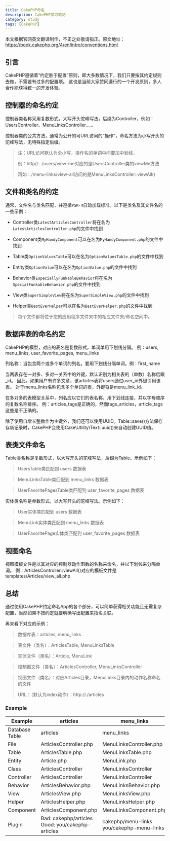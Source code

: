 ```yaml
---
title: CakePHP命名
description: CakePHP学习笔记
category: study
tags: [CakePHP]
---
```


本文根据官网英文翻译制作，不正之处敬请指正。原文地址：<https://book.cakephp.org/4/en/intro/conventions.html>

## 引言

CakePHP遵循着“约定胜于配置”原则，即大多数情况下，我们只要按其约定规则去做，不需要有过多的配置项。
这也是当前大家赞同遵行的一个开发原则，多人合作能获得统一的开发体验。

## 控制器的命名约定

控制器类名称采用复数形式，大写开头驼峰写法，后缀为Controller，例如：UsersController、MenuLinksController……

控制器类的公共方法，通常为公开的可URL访问的“操作”，命名方法为小写开头的驼峰写法，无特殊指定后缀。

> 注：URL访问默认为全小写，操作名的单词中间要加中划线，
> 
> 例：http//.../users/view-me对应的是UsersController类的viewMe方法
> 
> 再如：/menu-links/view-all访问的是MenuLinksController::viewAll()

## 文件和类名的约定

通常，文件名与类名匹配，并遵循`PSR-4`自动加载标准。以下是类名及其文件名的一些示例：

- Controller类`LatestArticlesController`将在名为`LatestArticlesController.php`的文件中找到

- Component类`MyHandyComponent`可以在名为`MyHandyComponent.php`的文件中找到

- Table类`OptionValuesTable`可以在名为`OptionValuesTable.php`的文件中找到

- Entity类`OptionValue`可以在名为`OptionValue.php`的文件中找到

- Behavior类`EspeciallyFunkableBehavior`将在名为`SpecialFunkableBehavior.php`的文件中找到

- View类`SuperSimpleView`将在名为`SuperSimpleView.php`的文件中找到

- Helper类`BestEverHelper`可以在名为`BestEverHelper.php`的文件中找到

> 每个文件都将位于您的应用程序文件夹中的相应文件夹/命名空间中。

## 数据库表的命名约定

CakePHP的模型，对应的表名是复数形式，单词单用下划线分隔。
例：users, menu_links, user_favorite_pages, menu_links

列名称：当包含两个或多个单词的列名，要用下划线分隔单词。例：first_name

当两表存在一对多、多对一关系中的外键，默认识别为相关表的（单数）名称后跟_id。
因此，如果用户有许多文章，该articles表将users通过user_id外键引用该表。
对于menu_links名称包含多个单词的表，外键将是menu_link_id。

在多对多的表模型关系中，列名应以它们的表名称，用下划线连接，并以字母顺序的复数名称排序。
例：articles_tags是正确的，然而tags_articles，article_tags这些是不正确的。

除了使用自增长整数作为主键外，我们还可以使用UUID。Table::save()方法保存存新记录时，CakePHP会使用Cake\Utility\Text::uuid()来自动创建UUID值。

## 表类文件命名

Table类名称是复数形式，以大写开头的驼峰写法，后缀为Table。示例如下：

> UsersTable类匹配到 users 数据表

> MenuLinksTable类匹配到 menu_links 数据表

> UserFavoritePagesTable类匹配到 user_favorite_pages 数据表

实体类名称是单数形式，以大写开头的驼峰写法。示例如下：

> User实体类匹配到 users 数据表

> MenuLink实体类匹配到 menu_links 数据表

> UserFavoritePage实体类匹配到 user_favorite_pages 数据表

## 视图命名

视图模板文件是以其对应的控制器动作函数的名称来命名，并以下划线来分隔单词。
例：ArticlesController::viewAll()对应的模板文件是 templates/Articles/view_all.php

## 总结

通过使用CakePHP约定命名App的各个部分，可以简单获得相关功能且无需复杂配置，当然如果不按约定就要明确写出配置来指名关联。

再来看下对应的示例：

> 数据库表：articles, menu_links

> 表文件（类名）：ArticlesTable, MenuLinksTable

> 实体文件（类名）：Article, MenuLink

> 控制器文件（类名）：ArticlesController, MenuLinksController

> 视图文件（类名）：对应Articles目录，MenuLinks目录内的动作名称命名的文件
> 
> URL：（默认为index动作）：http://./articles

### Example

| 	Example	 | 	articles	 | 	menu_links	 |
| 	-------	 | 	-------	 | 	-------	 |
| 	Database Table	 | 	articles	 | 	menu_links	 |
| 	File	 | 	ArticlesController.php	 | 	MenuLinksController.php	 |
| 	Table	 | 	ArticlesTable.php	 | 	MenuLinksTable.php	 |
| 	Entity	 | 	Article.php	 | 	MenuLink.php	 |
| 	Class	 | 	ArticlesController	 | 	MenuLinksController	 |
| 	Controller	 | 	ArticlesController	 | 	MenuLinksController	 |
| 	Behavior	 | 	ArticlesBehavior.php	 | 	MenuLinksBehavior.php	 |
| 	View	 | 	ArticlesView.php	 | 	MenuLinksView.php	 |
| 	Helper	 | 	ArticlesHelper.php	 | 	MenuLinksHelper.php	 |
| 	Component	 | 	ArticlesComponent.php	 | 	MenuLinksComponent.php	 |
| 	Plugin	 | 	Bad: cakephp/articles Good: you/cakephp-articles	 | 	cakephp/menu-links you/cakephp-menu-links	 |



